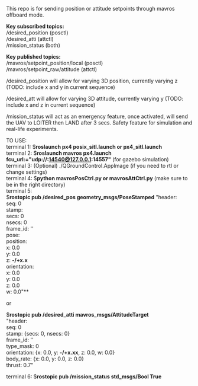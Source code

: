 This repo is for sending position or attitude setpoints through mavros offboard mode.  

**Key subscribed topics:**  
/desired_position (posctl)  
/desired_atti (attctl)  
/mission_status (both)  

**Key published topics:**  
/mavros/setpoint_position/local (posctl)  
/mavros/setpoint_raw/attitude (attctl)  


/desired_position will allow for varying 3D position, currently varying z (TODO: include x and y in current sequence)  

/desired_att will allow for varying 3D attitude, currently varying y (TODO: include x and z in current sequence)  

/mission_status will act as an emergency feature, once activated, will send the UAV to LOITER then LAND after 3 secs. Safety feature for simulation and real-life experiments.  

TO USE:  
terminal 1: $**roslaunch px4 posix_sitl.launch or px4_sitl.launch**  
terminal 2: $**roslaunch mavros px4.launch fcu_url:="udp://:14540@127.0.0.1:14557"** (for gazebo simulation)  
terminal 3: (Optional) ./QGroundControl.AppImage (if you need to rtl or change settings)  
terminal 4: $**python mavrosPosCtrl.py or mavrosAttCtrl.py** (make sure to be in the right directory)  
terminal 5:  
$**rostopic pub /desired_pos geometry_msgs/PoseStamped** "header:  
  seq: 0  
  stamp:  
    secs: 0  
    nsecs: 0  
  frame_id: ''  
pose:  
  position:  
    x: 0.0  
    y: 0.0  
    z: **-/+x.x**  
  orientation:  
    x: 0.0  
    y: 0.0  
    z: 0.0  
    w: 0.0"**  
  
or  
  
$**rostopic pub /desired_atti mavros_msgs/AttitudeTarget**  
"header:  
  seq: 0  
  stamp: {secs: 0, nsecs: 0}  
  frame_id: ''  
type_mask: 0  
orientation: {x: 0.0, y: **-/+x.xx**, z: 0.0, w: 0.0}  
body_rate: {x: 0.0, y: 0.0, z: 0.0}  
thrust: 0.7"   

terminal 6: $**rostopic pub /mission_status std_msgs/Bool True**  




